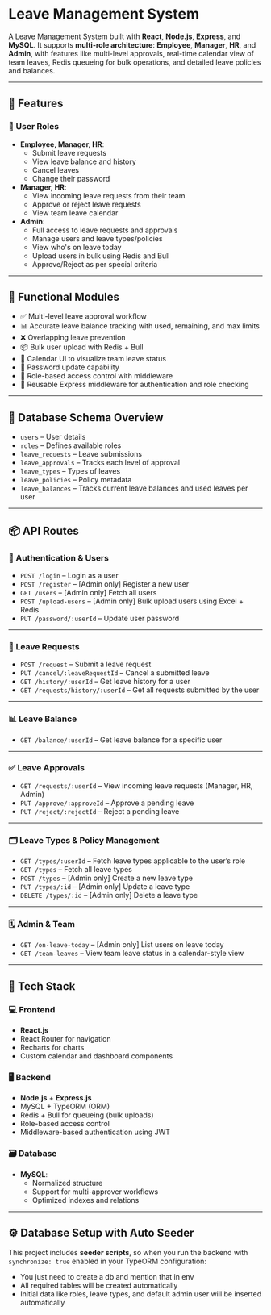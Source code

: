 # Leave Management System

A Leave Management System built with **React**, **Node.js**, **Express**, and **MySQL**. It supports **multi-role architecture**: **Employee**, **Manager**, **HR**, and **Admin**, with features like multi-level approvals, real-time calendar view of team leaves, Redis queueing for bulk operations, and detailed leave policies and balances.

---

## 🚀 Features

### 👥 User Roles

- **Employee, Manager, HR**:
  - Submit leave requests
  - View leave balance and history
  - Cancel leaves
  - Change their password
- **Manager, HR**:
  - View incoming leave requests from their team
  - Approve or reject leave requests
  - View team leave calendar
- **Admin**:
  - Full access to leave requests and approvals
  - Manage users and leave types/policies
  - View who's on leave today
  - Upload users in bulk using Redis and Bull
  - Approve/Reject as per special criteria

---

## 📅 Functional Modules

- ✅ Multi-level leave approval workflow
- 📊 Accurate leave balance tracking with used, remaining, and max limits
- ❌ Overlapping leave prevention
- 📦 Bulk user upload with Redis + Bull
- 📆 Calendar UI to visualize team leave status
- 🔐 Password update capability
- 🧭 Role-based access control with middleware
- 🔁 Reusable Express middleware for authentication and role checking

---

## 🧩 Database Schema Overview

- `users` – User details
- `roles` – Defines available roles
- `leave_requests` – Leave submissions
- `leave_approvals` – Tracks each level of approval
- `leave_types` – Types of leaves
- `leave_policies` – Policy metadata
- `leave_balances` – Tracks current leave balances and used leaves per user

---

## 📦 API Routes

### 🔐 Authentication & Users

- `POST /login` – Login as a user
- `POST /register` – [Admin only] Register a new user
- `GET /users` – [Admin only] Fetch all users
- `POST /upload-users` – [Admin only] Bulk upload users using Excel + Redis
- `PUT /password/:userId` – Update user password

---

### 📝 Leave Requests

- `POST /request` – Submit a leave request
- `PUT /cancel/:leaveRequestId` – Cancel a submitted leave
- `GET /history/:userId` – Get leave history for a user
- `GET /requests/history/:userId` – Get all requests submitted by the user

---

### 📊 Leave Balance

- `GET /balance/:userId` – Get leave balance for a specific user

---

### ✅ Leave Approvals

- `GET /requests/:userId` – View incoming leave requests (Manager, HR, Admin)
- `PUT /approve/:approveId` – Approve a pending leave
- `PUT /reject/:rejectId` – Reject a pending leave

---

### 🗂️ Leave Types & Policy Management

- `GET /types/:userId` – Fetch leave types applicable to the user’s role
- `GET /types` – Fetch all leave types
- `POST /types` – [Admin only] Create a new leave type
- `PUT /types/:id` – [Admin only] Update a leave type
- `DELETE /types/:id` – [Admin only] Delete a leave type

---

### 🗓️ Admin & Team

- `GET /on-leave-today` – [Admin only] List users on leave today
- `GET /team-leaves` – View team leave status in a calendar-style view

---

## 🧪 Tech Stack

### 💻 Frontend
- **React.js**
- React Router for navigation
- Recharts for charts
- Custom calendar and dashboard components

### 🖥️ Backend
- **Node.js** + **Express.js**
- MySQL + TypeORM (ORM)
- Redis + Bull for queueing (bulk uploads)
- Role-based access control
- Middleware-based authentication using JWT

### 🗃️ Database
- **MySQL**:
  - Normalized structure
  - Support for multi-approver workflows
  - Optimized indexes and relations

---

## ⚙️ Database Setup with Auto Seeder

This project includes **seeder scripts**, so when you run the backend with `synchronize: true` enabled in your TypeORM configuration:

- You just need to create a db and mention that in env
- All required tables will be created automatically
- Initial data like roles, leave types, and default admin user will be inserted automatically
